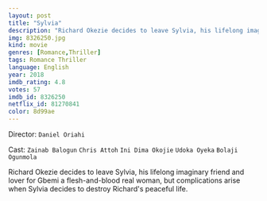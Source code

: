 ```yaml
---
layout: post
title: "Sylvia"
description: "Richard Okezie decides to leave Sylvia, his lifelong imaginary friend and lover for Gbemi a flesh-and-blood real woman, but complications arise when Sylvia decides to destroy Richard's peaceful life..."
img: 8326250.jpg
kind: movie
genres: [Romance,Thriller]
tags: Romance Thriller 
language: English
year: 2018
imdb_rating: 4.8
votes: 57
imdb_id: 8326250
netflix_id: 81270841
color: 8d99ae
---
```

Director: `Daniel Oriahi`  

Cast: `Zainab Balogun` `Chris Attoh` `Ini Dima Okojie` `Udoka Oyeka` `Bolaji Ogunmola` 

Richard Okezie decides to leave Sylvia, his lifelong imaginary friend and lover for Gbemi a flesh-and-blood real woman, but complications arise when Sylvia decides to destroy Richard's peaceful life.